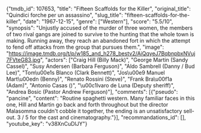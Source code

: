 {"tmdb_id": 107653, "title": "Fifteen Scaffolds for the Killer", "original_title": "Quindici forche per un assassino", "slug_title": "fifteen-scaffolds-for-the-killer", "date": "1967-12-15", "genre": ["Western"], "score": "5.5/10", "synopsis": "Unjustly accused of the murder of three women, the members of two rival gangs are joined to survive to the hunting that the whole town is making. Running away, they reach an abandoned fort in which the attempt to fend off attacks from the group that pursues them.", "image": "https://image.tmdb.org/t/p/w185_and_h278_bestv2/AiQqyeJ7BqbnpbxNVuj7FVteG83.jpg", "actors": ["Craig Hill (Billy Mack)", "George Martin (Sandy Cassel)", "Susy Andersen (Barbara Ferguson)", "Aldo Sambrell (Danny / Bud Lee)", "Tom\u00e1s Blanco (Clark Bennett)", "Jos\u00e9 Manuel Mart\u00edn (Benny)", "Renato Rossini (Steve)", "Frank Bra\u00f1a (Adam)", "Antonio Casas ()", "\u00c1lvaro de Luna (Deputy sheriff)", "Andrea Bosic (Pastor Andrew Ferguson)"], "comments": [{"pseudo": "pancine", "content": "Routine spaghetti western. Many familiar faces in this one, Hill and Martin go back and forth throughout but the director Malasomma couldn't cobble it together, the ending is an unsatisfactory sell-out. 3 / 5 for the cast and cinematography."}], "recommandations_id": [], "youtube_key": "v38XnCuDlJY"}
